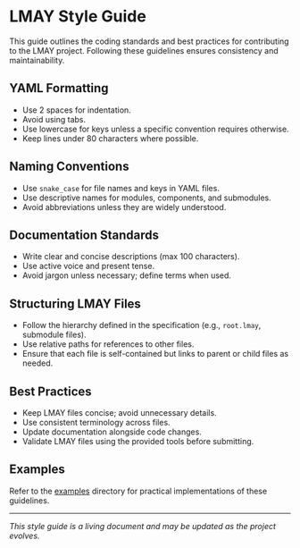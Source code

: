 # LMAY Style Guide

This guide outlines the coding standards and best practices for contributing to the LMAY project. Following these guidelines ensures consistency and maintainability.

## YAML Formatting
- Use 2 spaces for indentation.
- Avoid using tabs.
- Use lowercase for keys unless a specific convention requires otherwise.
- Keep lines under 80 characters where possible.

## Naming Conventions
- Use `snake_case` for file names and keys in YAML files.
- Use descriptive names for modules, components, and submodules.
- Avoid abbreviations unless they are widely understood.

## Documentation Standards
- Write clear and concise descriptions (max 100 characters).
- Use active voice and present tense.
- Avoid jargon unless necessary; define terms when used.

## Structuring LMAY Files
- Follow the hierarchy defined in the specification (e.g., `root.lmay`, submodule files).
- Use relative paths for references to other files.
- Ensure that each file is self-contained but links to parent or child files as needed.

## Best Practices
- Keep LMAY files concise; avoid unnecessary details.
- Use consistent terminology across files.
- Update documentation alongside code changes.
- Validate LMAY files using the provided tools before submitting.

## Examples
Refer to the [examples](../examples/) directory for practical implementations of these guidelines.

---

*This style guide is a living document and may be updated as the project evolves.*
